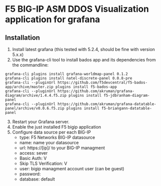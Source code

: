 # F5 BIG-IP ASM DDOS Visualization application for grafana
## Installation
1. Install latest grafana (this tested with 5.2.4, should be fine with version 5.x.x)
2. Use the grafana-cli tool to install bados app and its dependencies from the commandline:
```
grafana-cli plugins install grafana-worldmap-panel 0.1.2
grafana-cli plugins install natel-discrete-panel 0.0.8-pre
grafana-cli --pluginUrl https://github.com/f5devcentral/f5-bados-app/archive/master.zip plugins install f5-bados-app
grafana-cli --pluginUrl https://github.com/akruman/grafana-diagram/archive/1.4.4.f5.zip plugins install f5-jdbranham-diagram-panel
grafana-cli --pluginUrl https://github.com/akruman/grafana-datatable-panel/archive/v0.0.6.f5.zip plugins install f5-briangann-datatable-panel

```
3. Restart your Grafana server.
4. Enable the just installed F5 bigip application
5. Configure data source per each BIG-IP
    - type: F5 Networks BIG-IP datasource
    - name: name your datasource
    - url: https://[ip]/ to your BIG-IP managment
    - access: sever
    - Basic Auth: V
    - Skip TLS Verification: V
    - user: bigip managment account user (can be guest)
    - password: 
    - database: default
